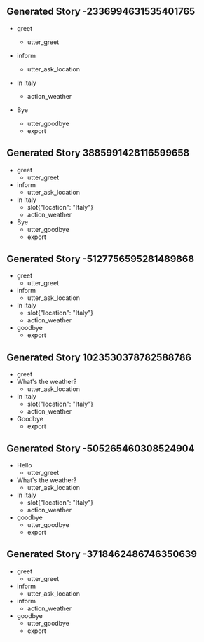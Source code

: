 ## Generated Story -2336994631535401765
* greet
    - utter_greet
* inform
    - utter_ask_location
* In Italy

    - action_weather
* Bye
    - utter_goodbye
    - export
## Generated Story 3885991428116599658
* greet
    - utter_greet
* inform
    - utter_ask_location
* In Italy
    - slot{"location": "Italy"}
    - action_weather
* Bye
    - utter_goodbye
    - export
## Generated Story -5127756595281489868
* greet
    - utter_greet
* inform
    - utter_ask_location
* In Italy
    - slot{"location": "Italy"}
    - action_weather
* goodbye
    - export
## Generated Story 1023530378782588786
* greet
* What's the weather?
    - utter_ask_location
* In Italy
    - slot{"location": "Italy"}
    - action_weather
* Goodbye
    - export
## Generated Story -505265460308524904
* Hello
    - utter_greet
* What's the weather?
    - utter_ask_location
* In Italy
    - slot{"location": "Italy"}
    - action_weather
* goodbye
    - utter_goodbye
    - export
## Generated Story -3718462486746350639
* greet
    - utter_greet
* inform
    - utter_ask_location
* inform
    - action_weather
* goodbye
    - utter_goodbye
    - export
